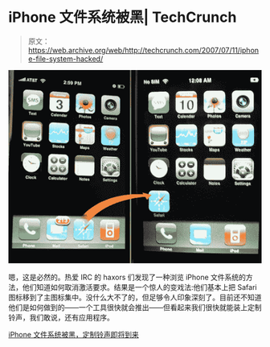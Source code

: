 # iPhone 文件系统被黑| TechCrunch

> 原文：<https://web.archive.org/web/http://techcrunch.com/2007/07/11/iphone-file-system-hacked/>

![iphone-hacking.jpg](img/9c5930660fed32aff7f57278dbaf2ad1.png)

嗯，这是必然的。热爱 IRC 的 haxors 们发现了一种浏览 iPhone 文件系统的方法，他们知道如何取消激活要求。结果是一个惊人的变戏法:他们基本上把 Safari 图标移到了主图标集中。没什么大不了的，但足够令人印象深刻了。目前还不知道他们是如何做到的——一个工具很快就会推出——但看起来我们很快就能装上定制铃声，我们敢说，还有应用程序。

[iPhone 文件系统被黑，定制铃声即将到来](https://web.archive.org/web/20150907140005/http://gizmodo.com/gadgets/another-one-bites-the-dust/iphone-file-system-hacked-custom-ringtones-to-come-soon-276723.php)
